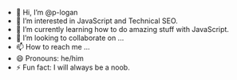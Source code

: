 - 👋 Hi, I’m @p-logan
- 👀 I’m interested in JavaScript and Technical SEO.
- 🌱 I’m currently learning how to do amazing stuff with JavaScript.
- 💞️ I’m looking to collaborate on ...
- 📫 How to reach me ...
- 😄 Pronouns: he/him
- ⚡ Fun fact: I will always be a noob.

<!---
p-logan/p-logan is a ✨ special ✨ repository because its `README.md` (this file) appears on your GitHub profile.
You can click the Preview link to take a look at your changes.
--->
